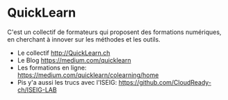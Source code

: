 # QuickLearn
C'est un collectif de formateurs qui proposent des formations numériques, en cherchant à innover sur les méthodes et les outils.
* Le collectif http://QuickLearn.ch
* Le Blog https://medium.com/quicklearn
* Les formations en ligne: https://medium.com/quicklearn/colearning/home
* Pis y'a aussi les trucs avec l'ISEIG: https://github.com/CloudReady-ch/ISEIG-LAB

